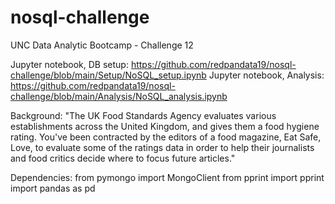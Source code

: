 # nosql-challenge
UNC Data Analytic Bootcamp - Challenge 12

Jupyter notebook, DB setup: https://github.com/redpandata19/nosql-challenge/blob/main/Setup/NoSQL_setup.ipynb
Jupyter notebook, Analysis: https://github.com/redpandata19/nosql-challenge/blob/main/Analysis/NoSQL_analysis.ipynb

Background: 
"The UK Food Standards Agency evaluates various establishments across the United Kingdom, and gives them a food hygiene rating. You've been contracted by the editors of a food magazine, Eat Safe, Love, to evaluate some of the ratings data in order to help their journalists and food critics decide where to focus future articles."

Dependencies: 
from pymongo import MongoClient
from pprint import pprint
import pandas as pd

